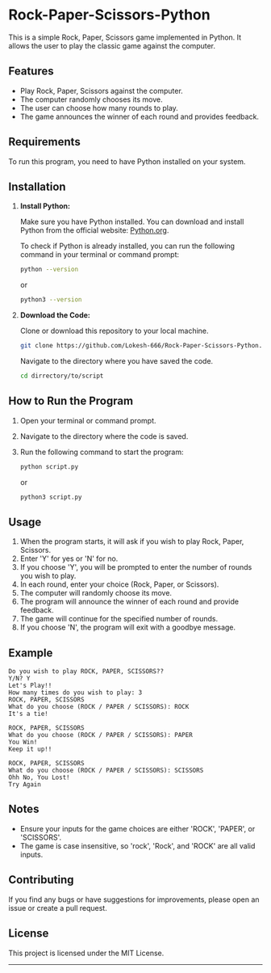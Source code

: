 # Rock-Paper-Scissors-Python

This is a simple Rock, Paper, Scissors game implemented in Python. It allows the user to play the classic game against the computer.

## Features

- Play Rock, Paper, Scissors against the computer.
- The computer randomly chooses its move.
- The user can choose how many rounds to play.
- The game announces the winner of each round and provides feedback.

## Requirements

To run this program, you need to have Python installed on your system.

## Installation

1. **Install Python:**

   Make sure you have Python installed. You can download and install Python from the official website: [Python.org](https://www.python.org/downloads/).

   To check if Python is already installed, you can run the following command in your terminal or command prompt:

   ```sh
   python --version
   ```

   or

   ```sh
   python3 --version
   ```

2. **Download the Code:**

   Clone or download this repository to your local machine.

   ```sh
   git clone https://github.com/Lokesh-666/Rock-Paper-Scissors-Python.git
   ```

   Navigate to the directory where you have saved the code.

   ```sh
   cd dirrectory/to/script
   ```

## How to Run the Program

1. Open your terminal or command prompt.
2. Navigate to the directory where the code is saved.
3. Run the following command to start the program:

   ```sh
   python script.py
   ```

   or

   ```sh
   python3 script.py
   ```

## Usage

1. When the program starts, it will ask if you wish to play Rock, Paper, Scissors.
2. Enter 'Y' for yes or 'N' for no.
3. If you choose 'Y', you will be prompted to enter the number of rounds you wish to play.
4. In each round, enter your choice (Rock, Paper, or Scissors).
5. The computer will randomly choose its move.
6. The program will announce the winner of each round and provide feedback.
7. The game will continue for the specified number of rounds.
8. If you choose 'N', the program will exit with a goodbye message.

## Example

```
Do you wish to play ROCK, PAPER, SCISSORS??
Y/N? Y
Let's Play!!
How many times do you wish to play: 3
ROCK, PAPER, SCISSORS
What do you choose (ROCK / PAPER / SCISSORS): ROCK
It's a tie!

ROCK, PAPER, SCISSORS
What do you choose (ROCK / PAPER / SCISSORS): PAPER
You Win!
Keep it up!!

ROCK, PAPER, SCISSORS
What do you choose (ROCK / PAPER / SCISSORS): SCISSORS
Ohh No, You Lost!
Try Again
```

## Notes

- Ensure your inputs for the game choices are either 'ROCK', 'PAPER', or 'SCISSORS'.
- The game is case insensitive, so 'rock', 'Rock', and 'ROCK' are all valid inputs.

## Contributing

If you find any bugs or have suggestions for improvements, please open an issue or create a pull request.

## License

This project is licensed under the MIT License.

---
